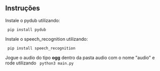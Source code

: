 ## Instruções

Instale o pydub utilizando:

` pip install pydub`

Instale o speech_recognition utilizando:

` pip install speech_recognition`

Jogue o audio do tipo **ogg** dentro da pasta audio com o nome "audio"
e rode utilizando
` python3 main.py`

